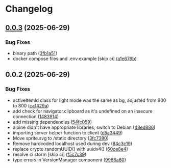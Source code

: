 # Changelog

## [0.0.3](https://github.com/gdluxx/gdluxx/compare/v0.0.2...v0.0.3) (2025-06-29)


### Bug Fixes

* binary path ([3fb1a51](https://github.com/gdluxx/gdluxx/commit/3fb1a519a2434831237f6ed17f0d451bf35c950a))
* docker compose files and .env.example [skip ci] ([a1e676b](https://github.com/gdluxx/gdluxx/commit/a1e676b9fbbe2794bd5a493a26a950906000803c))

## 0.0.2 (2025-06-29)


### Bug Fixes

* activeItemId class for light mode was the same as bg, adjusted from 900 to 800 ([ca1429a](https://github.com/gdluxx/gdluxx/commit/ca1429abe5cc12aea789bd94db280268ca013722))
* add check for navigator.clipboard as it's undefined on an insecure connection ([1483914](https://github.com/gdluxx/gdluxx/commit/14839144a495f504a715734c7b868c527a183d84))
* add missing dependencies ([54fc059](https://github.com/gdluxx/gdluxx/commit/54fc059e6c9c7538443d4cd72795868a686605b9))
* alpine didn't have appropriate libraries, switch to Debian ([48ed886](https://github.com/gdluxx/gdluxx/commit/48ed886591c7aa12a4ac5b2e2cf52e40c22c9b43))
* importing server helper function to client ([d5a3449](https://github.com/gdluxx/gdluxx/commit/d5a3449934e28d0feb6fccda123644371691f1a2))
* Move sprite.svg to /static directory ([3fc7380](https://github.com/gdluxx/gdluxx/commit/3fc7380a830a19361a240a1611eeda4bcdbd3670))
* Remove hardcoded localhost used during dev ([84c3c19](https://github.com/gdluxx/gdluxx/commit/84c3c19cfc9fc05c7054aa534d0c88abda3ff50a))
* replace crypto.randomUUID() with uuidv4() ([60ce8e4](https://github.com/gdluxx/gdluxx/commit/60ce8e4e7fde14b9724c7f667e6e79ad07f25cf7))
* resolve ci storm [skip ci] ([f5c7c39](https://github.com/gdluxx/gdluxx/commit/f5c7c39c92a4e42bcf590088fa6ddaad2be2ba4e))
* type errors in VersionManager component ([9986a60](https://github.com/gdluxx/gdluxx/commit/9986a60546fe8f6222b9f90452e9139f5fd649af))
